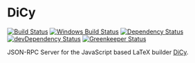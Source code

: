 # DiCy

[![Build Status][travis svg]][travis]
[![Windows Build Status][appveyor svg]][appveyor]
[![Dependency Status][dependency svg]][dependency]
[![devDependency Status][devdependency svg]][devdependency]
[![Greenkeeper Status][greenkeeper svg]][greenkeeper]

JSON-RPC Server for the JavaScript based LaTeX builder [DiCy][].

[appveyor svg]: https://ci.appveyor.com/api/projects/status/s3unjr8c90bhcd99?svg=true

[appveyor]: https://ci.appveyor.com/project/yitzchak/dicy/branch/master

[dependency svg]: https://david-dm.org/yitzchak/dicy.svg?path=packages%2Fserver

[dependency]: https://david-dm.org/yitzchak/dicy?path=packages%2Fserver

[devdependency svg]: https://david-dm.org/yitzchak/dicy/dev-status.svg?path=packages%2Fserver

[devdependency]: https://david-dm.org/yitzchak/dicy?type=dev&path=packages%2Fserver

[dicy]: https://yitzchak.github.io/dicy/

[greenkeeper svg]: https://badges.greenkeeper.io/yitzchak/dicy.svg

[greenkeeper]: https://greenkeeper.io/

[travis svg]: https://travis-ci.org/yitzchak/dicy.svg?branch=master

[travis]: https://travis-ci.org/yitzchak/dicy
